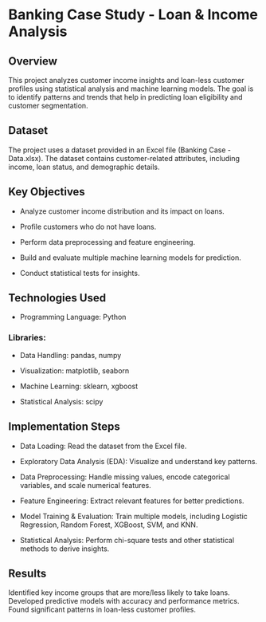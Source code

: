 # Banking Case Study - Loan & Income Analysis

## Overview

This project analyzes customer income insights and loan-less customer profiles using statistical analysis and machine learning models. The goal is to identify patterns and trends that help in predicting loan eligibility and customer segmentation.

## Dataset

The project uses a dataset provided in an Excel file (Banking Case - Data.xlsx). The dataset contains customer-related attributes, including income, loan status, and demographic details.

## Key Objectives

- Analyze customer income distribution and its impact on loans.

- Profile customers who do not have loans.

- Perform data preprocessing and feature engineering.

- Build and evaluate multiple machine learning models for prediction.

- Conduct statistical tests for insights.

## Technologies Used

- Programming Language: Python

### Libraries:

- Data Handling: pandas, numpy

- Visualization: matplotlib, seaborn

- Machine Learning: sklearn, xgboost

- Statistical Analysis: scipy

## Implementation Steps

- Data Loading: Read the dataset from the Excel file.

- Exploratory Data Analysis (EDA): Visualize and understand key patterns.

- Data Preprocessing: Handle missing values, encode categorical variables, and scale numerical features.

- Feature Engineering: Extract relevant features for better predictions.

- Model Training & Evaluation: Train multiple models, including Logistic Regression, Random Forest, XGBoost, SVM, and KNN.

- Statistical Analysis: Perform chi-square tests and other statistical methods to derive insights.

## Results

Identified key income groups that are more/less likely to take loans.
Developed predictive models with accuracy and performance metrics.
Found significant patterns in loan-less customer profiles.